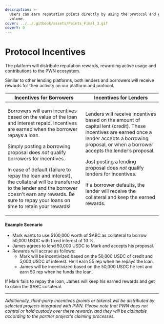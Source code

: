 ```yaml
---
description: >-
  Users can earn reputation points directly by using the protocol and generating
  volume.
cover: ../../.gitbook/assets/Points_Final_3.gif
coverY: 0
---
```


# Protocol Incentives

The platform will distribute reputation rewards, rewarding active usage and contributions to the PWN ecosystem.

Similar to other lending platforms, both lenders and borrowers will receive rewards for their activity on our platform and protocol.

| Incentives for Borrowers                                                                                                                                                                                                                                                                                                                                                                                                                                                                | Incentives for Lenders                                                                                                                                                                                                                                                                                                                                                                                          |
| --------------------------------------------------------------------------------------------------------------------------------------------------------------------------------------------------------------------------------------------------------------------------------------------------------------------------------------------------------------------------------------------------------------------------------------------------------------------------------------- | --------------------------------------------------------------------------------------------------------------------------------------------------------------------------------------------------------------------------------------------------------------------------------------------------------------------------------------------------------------------------------------------------------------- |
| <p>Borrowers will earn incentives based on the value of the loan and interest repaid. Incentives are earned when the borrower repays a loan.</p><p></p><p>Simply posting a borrowing proposal does <em>not</em> qualify borrowers for incentives.</p><p></p><p>In case of default (failure to repay the loan and interest), the collateral will be transferred to the lender and the borrower doesn't earn any rewards. Be sure to repay your loans on time to retain your rewards!</p> | <p>Lenders will receive incentives based on the amount of capital lent (credit). These incentives are earned once a lender accepts a borrowing proposal, or when a borrower accepts the lender’s proposal.</p><p></p><p>Just posting a lending proposal does <em>not</em> qualify lenders for incentives.</p><p>If a borrower defaults, the lender will receive the collateral and keep the earned rewards.</p> |

#### Example Scenario

* Mark wants to use $100,000 worth of $ABC as collateral to borrow 50,000 USDC with fixed interest of 10 %.
* James agrees to lend 50,000 USDC to Mark and accepts his proposal.
* Rewards will accrue as follows:
  * Mark will be incentivized based on the 50,000 USDC of credit and 5,000 USDC of interest. He'll earn 55 rep when he repays the loan.
  * James will be incentivized based on the 50,000 USDC he lent and earn 50 rep when he funds the loan.

If Mark fails to repay the loan, James will keep his earned rewards and get to claim the $ABC collateral.

***

_Additionally, third-party incentives (points or tokens) will be distributed by selected projects integrated with PWN. Please note that PWN does not control or hold custody over these rewards, and they will be claimable according to the partner project's claiming processes._
